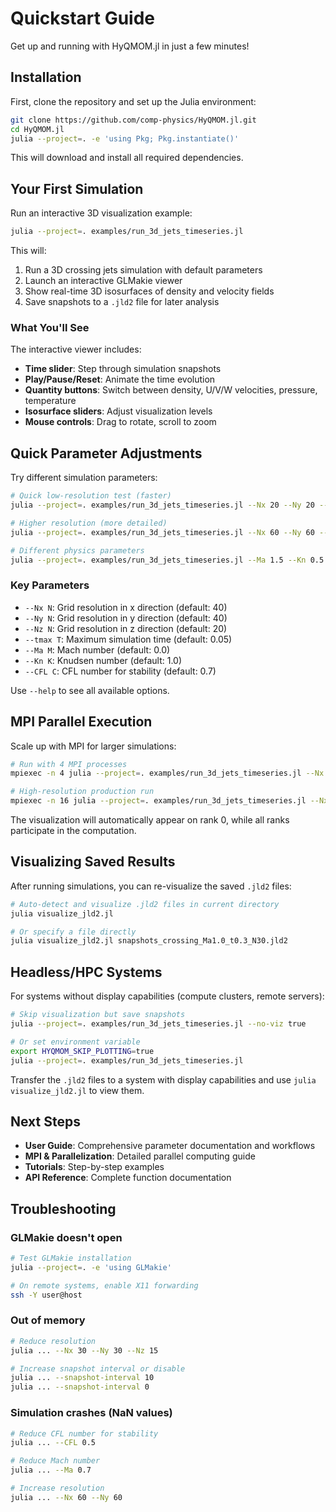 # Quickstart Guide

Get up and running with HyQMOM.jl in just a few minutes!

## Installation

First, clone the repository and set up the Julia environment:

```bash
git clone https://github.com/comp-physics/HyQMOM.jl.git
cd HyQMOM.jl
julia --project=. -e 'using Pkg; Pkg.instantiate()'
```

This will download and install all required dependencies.

## Your First Simulation

Run an interactive 3D visualization example:

```bash
julia --project=. examples/run_3d_jets_timeseries.jl
```

This will:
1. Run a 3D crossing jets simulation with default parameters
2. Launch an interactive GLMakie viewer
3. Show real-time 3D isosurfaces of density and velocity fields
4. Save snapshots to a `.jld2` file for later analysis

### What You'll See

The interactive viewer includes:
- **Time slider**: Step through simulation snapshots
- **Play/Pause/Reset**: Animate the time evolution
- **Quantity buttons**: Switch between density, U/V/W velocities, pressure, temperature
- **Isosurface sliders**: Adjust visualization levels
- **Mouse controls**: Drag to rotate, scroll to zoom

## Quick Parameter Adjustments

Try different simulation parameters:

```bash
# Quick low-resolution test (faster)
julia --project=. examples/run_3d_jets_timeseries.jl --Nx 20 --Ny 20 --tmax 0.01

# Higher resolution (more detailed)
julia --project=. examples/run_3d_jets_timeseries.jl --Nx 60 --Ny 60 --tmax 0.1

# Different physics parameters
julia --project=. examples/run_3d_jets_timeseries.jl --Ma 1.5 --Kn 0.5
```

### Key Parameters
- `--Nx N`: Grid resolution in x direction (default: 40)
- `--Ny N`: Grid resolution in y direction (default: 40)
- `--Nz N`: Grid resolution in z direction (default: 20)
- `--tmax T`: Maximum simulation time (default: 0.05)
- `--Ma M`: Mach number (default: 0.0)
- `--Kn K`: Knudsen number (default: 1.0)
- `--CFL C`: CFL number for stability (default: 0.7)

Use `--help` to see all available options.

## MPI Parallel Execution

Scale up with MPI for larger simulations:

```bash
# Run with 4 MPI processes
mpiexec -n 4 julia --project=. examples/run_3d_jets_timeseries.jl --Nx 100 --Ny 100

# High-resolution production run
mpiexec -n 16 julia --project=. examples/run_3d_jets_timeseries.jl --Nx 120 --Ny 120 --Nz 60
```

The visualization will automatically appear on rank 0, while all ranks participate in the computation.

## Visualizing Saved Results

After running simulations, you can re-visualize the saved `.jld2` files:

```bash
# Auto-detect and visualize .jld2 files in current directory
julia visualize_jld2.jl

# Or specify a file directly
julia visualize_jld2.jl snapshots_crossing_Ma1.0_t0.3_N30.jld2
```

## Headless/HPC Systems

For systems without display capabilities (compute clusters, remote servers):

```bash
# Skip visualization but save snapshots
julia --project=. examples/run_3d_jets_timeseries.jl --no-viz true

# Or set environment variable
export HYQMOM_SKIP_PLOTTING=true
julia --project=. examples/run_3d_jets_timeseries.jl
```

Transfer the `.jld2` files to a system with display capabilities and use `julia visualize_jld2.jl` to view them.

## Next Steps

- **User Guide**: Comprehensive parameter documentation and workflows
- **MPI & Parallelization**: Detailed parallel computing guide
- **Tutorials**: Step-by-step examples
- **API Reference**: Complete function documentation

## Troubleshooting

### GLMakie doesn't open
```bash
# Test GLMakie installation
julia --project=. -e 'using GLMakie'

# On remote systems, enable X11 forwarding
ssh -Y user@host
```

### Out of memory
```bash
# Reduce resolution
julia ... --Nx 30 --Ny 30 --Nz 15

# Increase snapshot interval or disable
julia ... --snapshot-interval 10
julia ... --snapshot-interval 0
```

### Simulation crashes (NaN values)
```bash
# Reduce CFL number for stability
julia ... --CFL 0.5

# Reduce Mach number
julia ... --Ma 0.7

# Increase resolution
julia ... --Nx 60 --Ny 60
```
